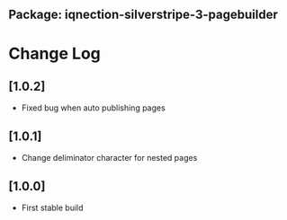 ## Package: iqnection-silverstripe-3-pagebuilder
# Change Log


## [1.0.2]
- Fixed bug when auto publishing pages


## [1.0.1]
- Change deliminator character for nested pages


## [1.0.0]
- First stable build